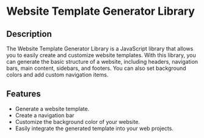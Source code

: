 # Website Template Generator Library

## Description

The Website Template Generator Library is a JavaScript library that allows you to easily create and customize website templates.
With this library, you can generate the basic structure of a website, including headers, navigation bars, main content, sidebars, and footers. You can also set background colors and add custom navigation items.

## Features

- Generate a website template.
- Create a navigation bar
- Customize the background color of your website.
- Easily integrate the generated template into your web projects. 
